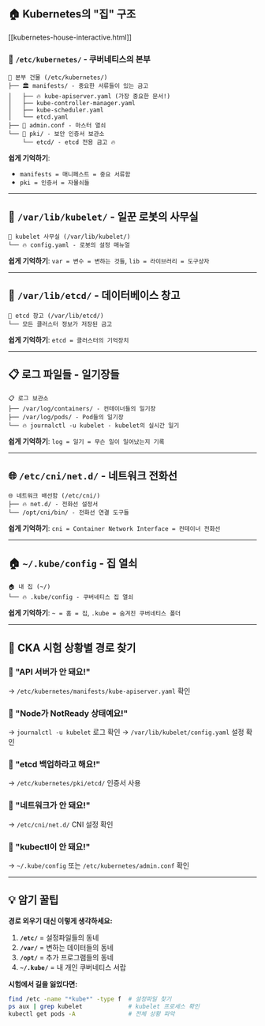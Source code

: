 ## 🏠 Kubernetes의 "집" 구조

[[kubernetes-house-interactive.html]]

### 📍 `/etc/kubernetes/` - 쿠버네티스의 본부

```
🏢 본부 건물 (/etc/kubernetes/)
├── 🏛️ manifests/ - 중요한 서류들이 있는 금고
│   ├── 🔥 kube-apiserver.yaml (가장 중요한 문서!)
│   ├── kube-controller-manager.yaml
│   ├── kube-scheduler.yaml
│   └── etcd.yaml
├── 🔑 admin.conf - 마스터 열쇠
└── 🔐 pki/ - 보안 인증서 보관소
    └── etcd/ - etcd 전용 금고 🔥
```

**쉽게 기억하기**:

- `manifests = 매니페스트 = 중요 서류함`
- `pki = 인증서 = 자물쇠들`

---

## 🤖 `/var/lib/kubelet/` - 일꾼 로봇의 사무실

```
🤖 kubelet 사무실 (/var/lib/kubelet/)
└── 🔥 config.yaml - 로봇의 설정 매뉴얼
```

**쉽게 기억하기**: `var = 변수 = 변하는 것들`, `lib = 라이브러리 = 도구상자`

---

## 💾 `/var/lib/etcd/` - 데이터베이스 창고

```
💾 etcd 창고 (/var/lib/etcd/)
└── 모든 클러스터 정보가 저장된 금고
```

**쉽게 기억하기**: `etcd = 클러스터의 기억장치`

---

## 📋 로그 파일들 - 일기장들

```
📋 로그 보관소
├── /var/log/containers/ - 컨테이너들의 일기장
├── /var/log/pods/ - Pod들의 일기장  
└── 🔥 journalctl -u kubelet - kubelet의 실시간 일기
```

**쉽게 기억하기**: `log = 일기 = 무슨 일이 일어났는지 기록`

---

## 🌐 `/etc/cni/net.d/` - 네트워크 전화선

```
🌐 네트워크 배선함 (/etc/cni/)
├── 🔥 net.d/ - 전화선 설정서
└── /opt/cni/bin/ - 전화선 연결 도구들
```

**쉽게 기억하기**: `cni = Container Network Interface = 컨테이너 전화선`

---

## 🏠 `~/.kube/config` - 집 열쇠

```
🏠 내 집 (~/)
└── 🔥 .kube/config - 쿠버네티스 집 열쇠
```

**쉽게 기억하기**: `~ = 홈 = 집`, `.kube = 숨겨진 쿠버네티스 폴더`

---

## 🎯 CKA 시험 상황별 경로 찾기

### 🚨 "API 서버가 안 돼요!"

→ `/etc/kubernetes/manifests/kube-apiserver.yaml` 확인

### 🚨 "Node가 NotReady 상태예요!"

→ `journalctl -u kubelet` 로그 확인 → `/var/lib/kubelet/config.yaml` 설정 확인

### 🚨 "etcd 백업하라고 해요!"

→ `/etc/kubernetes/pki/etcd/` 인증서 사용

### 🚨 "네트워크가 안 돼요!"

→ `/etc/cni/net.d/` CNI 설정 확인

### 🚨 "kubectl이 안 돼요!"

→ `~/.kube/config` 또는 `/etc/kubernetes/admin.conf` 확인

---

## 💡 암기 꿀팁

**경로 외우기 대신 이렇게 생각하세요:**

1. **`/etc/`** = 설정파일들의 동네
2. **`/var/`** = 변하는 데이터들의 동네
3. **`/opt/`** = 추가 프로그램들의 동네
4. **`~/.kube/`** = 내 개인 쿠버네티스 서랍

**시험에서 길을 잃었다면:**

```bash
find /etc -name "*kube*" -type f  # 설정파일 찾기
ps aux | grep kubelet             # kubelet 프로세스 확인
kubectl get pods -A               # 전체 상황 파악
```